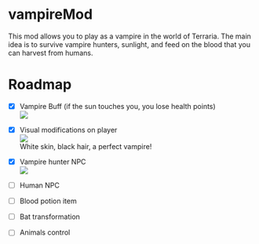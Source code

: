 # vampireMod
This mod allows you to play as a vampire in the world of Terraria. 
The main idea is to survive vampire hunters, sunlight, and feed on the blood that you can harvest from humans.
# Roadmap

- [X] Vampire Buff (if the sun touches you, you lose health points)\
![](https://i.ibb.co/bdDRqQ4/buffimg.png)
- [X] Visual modifications on player\
![](https://i.ibb.co/tc2LPrv/vampireimg.png)\
White skin, black hair, a perfect vampire!
- [X] Vampire hunter NPC\
![](https://i.ibb.co/Jrpckf6/vampire-Hunter.png)
- [ ] Human NPC
- [ ] Blood potion item
- [ ] Bat transformation
- [ ] Animals control

